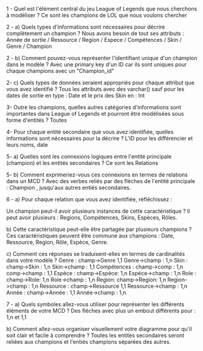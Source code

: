 1 - Quel est l'élément central du jeu League of Legends que nous cherchons à modéliser ?
Ce sont les champions de LOL que nous voulons chercher



2 - a) Quels types d'informations sont nécessaires pour décrire complètement un champion ?
Nous avons besoin de tout ses attributs : 
Année de sortie / Ressource / Region / Espece / Compétences / Skin / Genre / Champion

2 - b) Comment pouvez-vous représenter l'identifiant unique d'un champion dans le modèle ?
Avec une primary key d'un ID car ils sont uniques pour chaque champions avec un "Champion_id"

2- c) Quels types de données seraient appropriés pour chaque attribut que vous avez identifié ?
Tous les attributs avec des varchar() sauf pour les dates de sortie en type : Date et le prix des Skin en : Int

3- Outre les champions, quelles autres catégories d'informations sont importantes dans League of Legends et pourront être modélisées sous forme d'entités ?
Toutes

 4- Pour chaque entité secondaire que vous avez identifiée, quelles informations sont nécessaires pour la décrire ?
L'ID pour les différencier et leurs noms, date

 5- a) Quelles sont les connexions logiques entre l'entité principale (champion) et les entités secondaires ?
 Ce sont les Relations
 
 5- b) Comment exprimeriez-vous ces connexions en termes de relations dans un MCD ?
 Avec des verbes reliés par des flèches de l'entité principale : Champion , jusqu'aux autres entiés secondaires. 

 6 - a) Pour chaque relation que vous avez identifiée, réfléchissez :
 
Un champion peut-il avoir plusieurs instances de cette caractéristique ?
Il peut avoir plusieurs : Regions, Compétences, Skins, Espèces, Rôles.

b) Cette caractéristique peut-elle être partagée par plusieurs champions ?
Ces caractéristiques peuvent être commune aux champions : Date, Ressource, Region, Rôle, Espèce, Genre.

c) Comment ces réponses se traduisent-elles en termes de cardinalités dans votre modèle ?
Genre :            champ->Genre   1,1      Genre->champ : 1,n
Skin :             champ->Skin : 1,n       Skin->champ : 1,1
Compétences :      champ->comp : 1,n       comp->champ : 1,1 
Espèce :           champ->Espèce: 1,n      Espèce->champ : 1,n
Role  :            champ->Role:   1,n      Role->champ :  1,n
Region:            champ->Region:  1,n     Region->champ :  1,n
Ressource :        champ->Ressource 1,1    Ressource->champ  : 1,n
Année :            champ->Année : 1,1      Année->champ :   1,n

7 - a) Quels symboles allez-vous utiliser pour représenter les différents éléments de votre MCD ?
Des flèches avec plus un embout différents pour : 1,n  et 1,1

b) Comment allez-vous organiser visuellement votre diagramme pour qu'il soit clair et facile à comprendre ?
Toutes les entités secondaires seront reliées aux champions et l'entiés champions séparées des autres.


